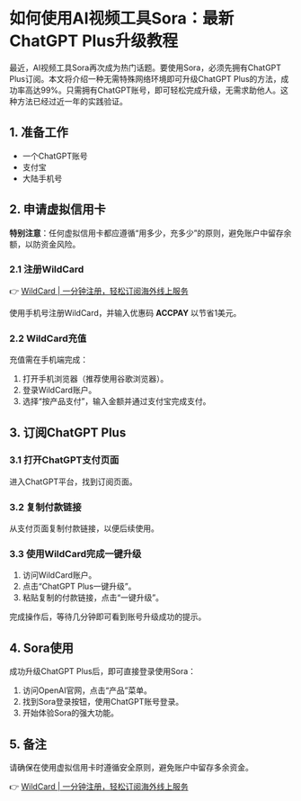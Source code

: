 # 如何使用AI视频工具Sora：最新ChatGPT Plus升级教程

最近，AI视频工具Sora再次成为热门话题。要使用Sora，必须先拥有ChatGPT Plus订阅。本文将介绍一种无需特殊网络环境即可升级ChatGPT Plus的方法，成功率高达99%。只需拥有ChatGPT账号，即可轻松完成升级，无需求助他人。这种方法已经过近一年的实践验证。

## 1. 准备工作

- 一个ChatGPT账号
- 支付宝
- 大陆手机号

## 2. 申请虚拟信用卡

**特别注意**：任何虚拟信用卡都应遵循“用多少，充多少”的原则，避免账户中留存余额，以防资金风险。

### 2.1 注册WildCard

👉 [WildCard | 一分钟注册，轻松订阅海外线上服务](https://bbtdd.com/WildCard)

使用手机号注册WildCard，并输入优惠码 **ACCPAY** 以节省1美元。

### 2.2 WildCard充值

充值需在手机端完成：

1. 打开手机浏览器（推荐使用谷歌浏览器）。
2. 登录WildCard账户。
3. 选择“按产品支付”，输入金额并通过支付宝完成支付。

## 3. 订阅ChatGPT Plus

### 3.1 打开ChatGPT支付页面

进入ChatGPT平台，找到订阅页面。

### 3.2 复制付款链接

从支付页面复制付款链接，以便后续使用。

### 3.3 使用WildCard完成一键升级

1. 访问WildCard账户。
2. 点击“ChatGPT Plus一键升级”。
3. 粘贴复制的付款链接，点击“一键升级”。

完成操作后，等待几分钟即可看到账号升级成功的提示。

## 4. Sora使用

成功升级ChatGPT Plus后，即可直接登录使用Sora：

1. 访问OpenAI官网，点击“产品”菜单。
2. 找到Sora登录按钮，使用ChatGPT账号登录。
3. 开始体验Sora的强大功能。

## 5. 备注

请确保在使用虚拟信用卡时遵循安全原则，避免账户中留存多余资金。

👉 [WildCard | 一分钟注册，轻松订阅海外线上服务](https://bbtdd.com/WildCard)